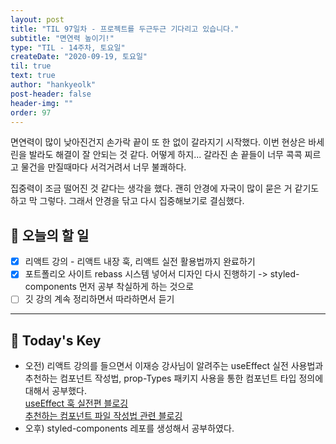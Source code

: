 ```yaml
---
layout: post
title: "TIL 97일차 - 프로젝트를 두근두근 기다리고 있습니다."
subtitle: "면연력 높이기!"
type: "TIL - 14주차, 토요일"
createDate: "2020-09-19, 토요일"
til: true
text: true
author: "hankyeolk"
post-header: false
header-img: ""
order: 97
---
```


면연력이 많이 낮아진건지 손가락 끝이 또 한 없이 갈라지기 시작했다. 이번 현상은 바세린을 발라도 해결이 잘 안되는 것 같다. 어떻게 하지... 갈라진 손 끝들이 너무 콕콕 찌르고 물건을 만질때마다 서걱거려서 너무 불쾌하다. <br>

집중력이 조금 떨어진 것 같다는 생각을 했다. 괜히 안경에 자국이 많이 묻은 거 같기도 하고 막 그렇다. 그래서 안경을 닦고 다시 집중해보기로 결심했다. <br>

## 📅 오늘의 할 일

- [x] 리액트 강의 - 리액트 내장 훅, 리액트 실전 활용법까지 완료하기 <br>
- [x] 포트폴리오 사이트 rebass 시스템 넣어서 디자인 다시 진행하기 -> styled-components 먼저 공부 착실하게 하는 것으로<br>
- [ ] 깃 강의 계속 정리하면서 따라하면서 듣기 <br>

---

## 🦄 Today's Key

- 오전) 리액트 강의를 들으면서 이재승 강사님이 알려주는 useEffect 실전 사용법과 추천하는 컴포넌트 작성법, prop-Types 패키지 사용을 통한 컴포넌트 타입 정의에 대해서 공부했다. <br>
  [useEffect 훅 실전편 블로깅](https://www.notion.so/ddovblek/useEffect-28a9bc2b8e7449dba5c86b8b84c681c3) <br>
  [추천하는 컴포넌트 파일 작성법 관련 블로깅](https://www.notion.so/ddovblek/5f1df76ff62341caaa03b4cb0148f8fe) <br>
- 오후) styled-components 레포를 생성해서 공부하였다.
